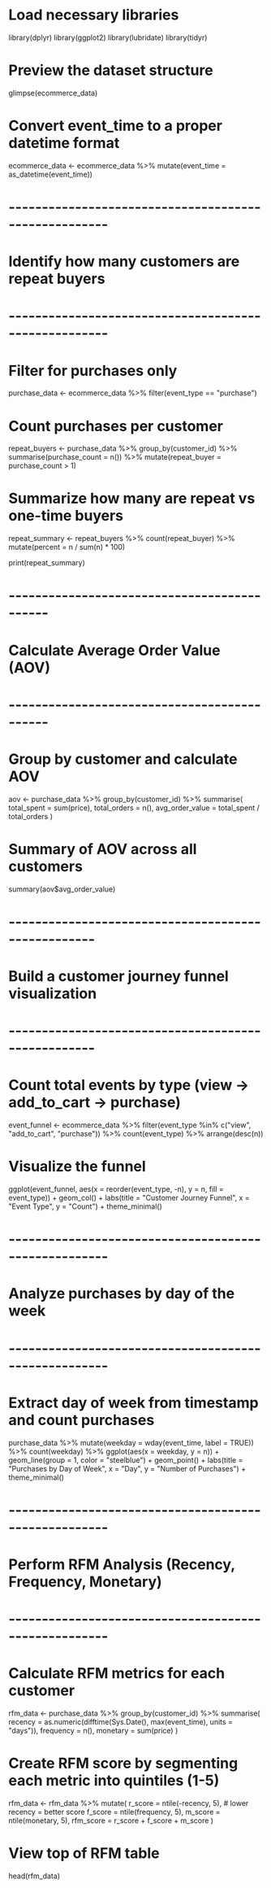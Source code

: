 # Load necessary libraries
library(dplyr)
library(ggplot2)
library(lubridate)
library(tidyr)

#  Preview the dataset structure
glimpse(ecommerce_data)

#  Convert event_time to a proper datetime format
ecommerce_data <- ecommerce_data %>%
  mutate(event_time = as_datetime(event_time))

# -----------------------------------------------------
#  Identify how many customers are repeat buyers
# -----------------------------------------------------
# Filter for purchases only
purchase_data <- ecommerce_data %>%
  filter(event_type == "purchase")

# Count purchases per customer
repeat_buyers <- purchase_data %>%
  group_by(customer_id) %>%
  summarise(purchase_count = n()) %>%
  mutate(repeat_buyer = purchase_count > 1)

# Summarize how many are repeat vs one-time buyers
repeat_summary <- repeat_buyers %>%
  count(repeat_buyer) %>%
  mutate(percent = n / sum(n) * 100)

print(repeat_summary)

# --------------------------------------------
#  Calculate Average Order Value (AOV)
# --------------------------------------------
# Group by customer and calculate AOV
aov <- purchase_data %>%
  group_by(customer_id) %>%
  summarise(
    total_spent = sum(price),
    total_orders = n(),
    avg_order_value = total_spent / total_orders
  )

# Summary of AOV across all customers
summary(aov$avg_order_value)

# ---------------------------------------------------
#  Build a customer journey funnel visualization
# ---------------------------------------------------
# Count total events by type (view → add_to_cart → purchase)
event_funnel <- ecommerce_data %>%
  filter(event_type %in% c("view", "add_to_cart", "purchase")) %>%
  count(event_type) %>%
  arrange(desc(n))

# Visualize the funnel
ggplot(event_funnel, aes(x = reorder(event_type, -n), y = n, fill = event_type)) +
  geom_col() +
  labs(title = "Customer Journey Funnel",
       x = "Event Type",
       y = "Count") +
  theme_minimal()

# -----------------------------------------------------
#  Analyze purchases by day of the week
# -----------------------------------------------------
# Extract day of week from timestamp and count purchases
purchase_data %>%
  mutate(weekday = wday(event_time, label = TRUE)) %>%
  count(weekday) %>%
  ggplot(aes(x = weekday, y = n)) +
  geom_line(group = 1, color = "steelblue") +
  geom_point() +
  labs(title = "Purchases by Day of Week",
       x = "Day",
       y = "Number of Purchases") +
  theme_minimal()

# -----------------------------------------------------
#  Perform RFM Analysis (Recency, Frequency, Monetary)
# -----------------------------------------------------
# Calculate RFM metrics for each customer
rfm_data <- purchase_data %>%
  group_by(customer_id) %>%
  summarise(
    recency = as.numeric(difftime(Sys.Date(), max(event_time), units = "days")),
    frequency = n(),
    monetary = sum(price)
  )

#  Create RFM score by segmenting each metric into quintiles (1-5)
rfm_data <- rfm_data %>%
  mutate(
    r_score = ntile(-recency, 5), # lower recency = better score
    f_score = ntile(frequency, 5),
    m_score = ntile(monetary, 5),
    rfm_score = r_score + f_score + m_score
  )

# View top of RFM table
head(rfm_data)
